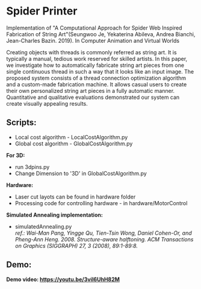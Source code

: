 # Spider Printer
Implementation of "A Computational Approach for Spider Web Inspired Fabrication of String Art"(Seungwoo Je, Yekaterina Abileva, Andrea Bianchi, Jean-Charles Bazin. 2019). In Computer Animation and Virtual Worlds 

Creating objects with threads is commonly referred as string art. It is typically a manual, tedious work reserved for skilled artists. In this paper, we investigate how to automatically fabricate string art pieces from one single continuous thread in such a way that it looks like an input image. The proposed system consists of a thread connection optimization algorithm and a custom-made fabrication machine. It allows casual users to create their own personalized string art pieces in a fully automatic manner. Quantitative and qualitative evaluations demonstrated our system can create visually appealing results.

## Scripts:
 - Local cost algorithm - LocalCostAlgorithm.py
 - Global cost algorithm - GlobalCostAlgorithm.py

**For 3D:**
 - run 3dpins.py
 - Change Dimension to '3D' in GlobalCostAlgorithm.py

**Hardware:**
 - Laser cut layots can be found in hardware folder
 - Processing code for controlling hardware - in hardware/MotorControl
 
**Simulated Annealing implementation:**
 - simulatedAnnealing.py </br>
 *ref.: Wai-Man Pang, Yingge Qu, Tien-Tsin Wong, Daniel Cohen-Or, and Pheng-Ann Heng. 2008.
Structure-aware halftoning. ACM Transactions on Graphics (SIGGRAPH) 27, 3 (2008), 89:1-89:8.*
 
## Demo:

**Demo video: https://youtu.be/3viI6UhH82M**
